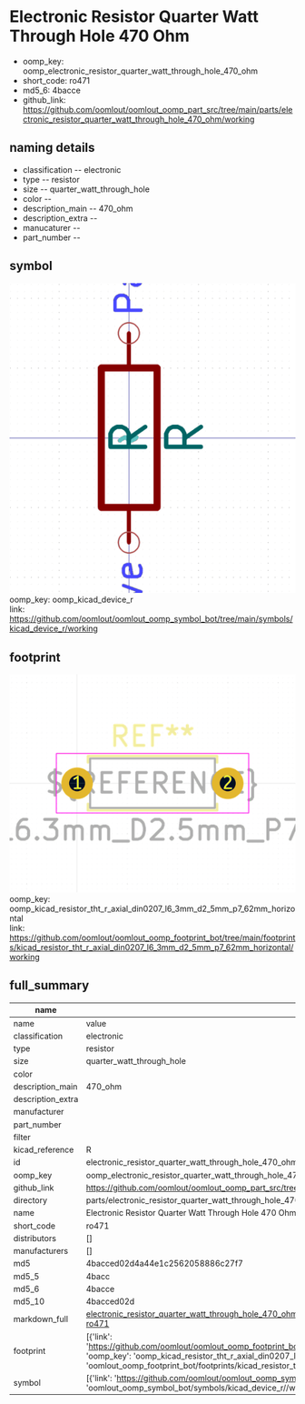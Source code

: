 # Electronic Resistor Quarter Watt Through Hole 470 Ohm

  
* oomp_key: oomp_electronic_resistor_quarter_watt_through_hole_470_ohm 
* short_code: ro471
* md5_6: 4bacce  
* github_link: https://github.com/oomlout/oomlout_oomp_part_src/tree/main/parts/electronic_resistor_quarter_watt_through_hole_470_ohm/working  
## naming details
* classification -- electronic
* type -- resistor
* size -- quarter_watt_through_hole
* color -- 
* description_main -- 470_ohm
* description_extra -- 
* manucaturer -- 
* part_number -- 



## symbol

![](symbol/0/working/working_600.png)  
oomp_key: oomp_kicad_device_r  
link: https://github.com/oomlout/oomlout_oomp_symbol_bot/tree/main/symbols/kicad_device_r/working  

## footprint

![](footprint/0/working/working_600.png)  
oomp_key: oomp_kicad_resistor_tht_r_axial_din0207_l6_3mm_d2_5mm_p7_62mm_horizontal  
link: https://github.com/oomlout/oomlout_oomp_footprint_bot/tree/main/footprints/kicad_resistor_tht_r_axial_din0207_l6_3mm_d2_5mm_p7_62mm_horizontal/working  

## full_summary
| name | value | 
| --- | --- | 
| name | value | 
| classification | electronic | 
| type | resistor | 
| size | quarter_watt_through_hole | 
| color |  | 
| description_main | 470_ohm | 
| description_extra |  | 
| manufacturer |  | 
| part_number |  | 
| filter |  | 
| kicad_reference | R | 
| id | electronic_resistor_quarter_watt_through_hole_470_ohm | 
| oomp_key | oomp_electronic_resistor_quarter_watt_through_hole_470_ohm | 
| github_link | https://github.com/oomlout/oomlout_oomp_part_src/tree/main/parts/electronic_resistor_quarter_watt_through_hole_470_ohm/working | 
| directory | parts/electronic_resistor_quarter_watt_through_hole_470_ohm | 
| name | Electronic Resistor Quarter Watt Through Hole 470 Ohm | 
| short_code | ro471 | 
| distributors | [] | 
| manufacturers | [] | 
| md5 | 4bacced02d4a44e1c2562058886c27f7 | 
| md5_5 | 4bacc | 
| md5_6 | 4bacce | 
| md5_10 | 4bacced02d | 
| markdown_full | [electronic_resistor_quarter_watt_through_hole_470_ohm](https://github.com/oomlout/oomlout_oomp_part_src/tree/main/parts/electronic_resistor_quarter_watt_through_hole_470_ohm/working)<br>[ro471](https://github.com/oomlout/oomlout_oomp_part_src/tree/main/parts/electronic_resistor_quarter_watt_through_hole_470_ohm/working)<br> | 
| footprint | [{'link': 'https://github.com/oomlout/oomlout_oomp_footprint_bot/tree/main/foootprntss/kicad_resistor_tht_r_axial_din0207_l6_3mm_d2_5mm_p7_62mm_horizontal', 'oomp_key': 'oomp_kicad_resistor_tht_r_axial_din0207_l6_3mm_d2_5mm_p7_62mm_horizontal', 'directory': 'oomlout_oomp_footprint_bot/footprints/kicad_resistor_tht_r_axial_din0207_l6_3mm_d2_5mm_p7_62mm_horizontal//working/working.kicad_mod'}] | 
| symbol | [{'link': 'https://github.com/oomlout/oomlout_oomp_symbol_bot/tree/main/symbols/kicad_device_r', 'oomp_key': 'oomp_kicad_device_r', 'directory': 'oomlout_oomp_symbol_bot/symbols/kicad_device_r//working/working.kicad_sym'}] | 
